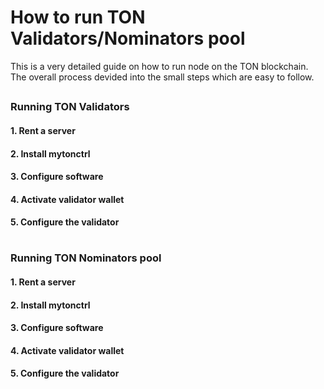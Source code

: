 # How to run TON Validators/Nominators pool
This is a very detailed guide on how to run node on the TON blockchain. The overall process devided into the small steps which are easy to follow.
##
### Running TON Validators
#### 1. Rent a server
#### 2. Install mytonctrl
#### 3. Configure software
#### 4. Activate validator wallet
#### 5. Configure the validator
#
### Running TON Nominators pool
#### 1. Rent a server
#### 2. Install mytonctrl
#### 3. Configure software
#### 4. Activate validator wallet
#### 5. Configure the validator
